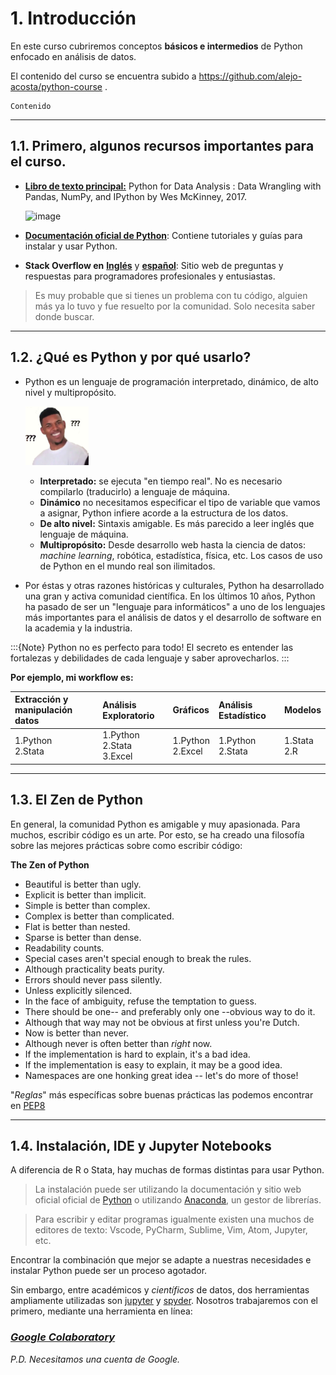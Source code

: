 # 1. Introducción

En este curso cubriremos conceptos **básicos e intermedios** de Python enfocado en análisis de datos.

El contenido del curso se encuentra subido a https://github.com/alejo-acosta/python-course .

```{admonition} Título
Contenido
```

---

## 1.1. Primero, algunos recursos importantes para el curso.
- [**Libro de texto principal:**](https://www.oreilly.com/library/view/python-for-data/9781491957653/) Python for Data Analysis : Data Wrangling with Pandas, NumPy, and IPython by Wes McKinney, 2017.

   ![image](https://learning.oreilly.com/library/cover/9781491957653/250w/)

- [**Documentación oficial de Python**](https://docs.python.org/3/): Contiene tutoriales y guías para instalar y usar Python.

- **Stack Overflow en** [**Inglés**](https://stackoverflow.com/questions/tagged/python) y [**español**](https://es.stackoverflow.com/questions/tagged/python): Sitio web de preguntas y respuestas para programadores profesionales y entusiastas.

> Es muy probable que si tienes un problema con tu código, alguien más ya lo tuvo y fue resuelto por la comunidad. Solo necesita saber donde buscar.

---
## 1.2. ¿Qué es Python y por qué usarlo?
- Python es un lenguaje de programación interpretado, dinámico, de alto nivel y multipropósito. 

     ![image](./images/confused.png)

   - **Interpretado:** se ejecuta "en tiempo real". No es necesario compilarlo (traducirlo) a lenguaje de máquina.
   - **Dinámico** no necesitamos especificar el tipo de variable que vamos a asignar, Python infiere acorde a la estructura de los datos.
   - **De alto nivel:** Sintaxis amigable. Es más parecido a leer inglés que lenguaje de máquina.
   - **Multipropósito:** Desde desarrollo web hasta la ciencia de datos: *machine learning*, robótica, estadística, física, etc. Los casos de uso de Python en el mundo real son ilimitados.
- Por éstas y otras razones históricas y culturales, Python ha desarrollado una gran y activa comunidad científica. En los últimos 10 años, Python ha pasado de ser un "lenguaje para informáticos" a uno de los lenguajes más importantes para el análisis de datos y el desarrollo de software en la academia y la industria.


:::{Note}
Python no es perfecto para todo! El secreto es entender las fortalezas y debilidades de cada lenguaje y saber aprovecharlos.
:::

**Por ejemplo, mi workflow es:**

| Extracción y manipulación datos | Análisis Exploratorio | Gráficos | Análisis Estadístico | Modelos |
|  :---- |  :---- |  :---- |  :---- |  :---- |
| 1.Python <br/> 2.Stata | 1.Python <br/> 2.Stata <br/> 3.Excel | 1.Python <br/> 2.Excel | 1.Python <br/> 2.Stata | 1.Stata <br/> 2.R |


---
## 1.3. El Zen de Python

En general, la comunidad Python es amigable y muy apasionada. Para muchos, escribir código es un arte. Por esto, se ha creado una filosofía sobre las mejores prácticas sobre como escribir código:

**The Zen of Python**
- Beautiful is better than ugly.
- Explicit is better than implicit.
- Simple is better than complex.
- Complex is better than complicated.
- Flat is better than nested.
- Sparse is better than dense.
- Readability counts.
- Special cases aren't special enough to break the rules.
- Although practicality beats purity.
- Errors should never pass silently.
- Unless explicitly silenced.
- In the face of ambiguity, refuse the temptation to guess.
- There should be one-- and preferably only one --obvious way to do it.
- Although that way may not be obvious at first unless you're Dutch.
- Now is better than never.
- Although never is often better than *right* now.
- If the implementation is hard to explain, it's a bad idea.
- If the implementation is easy to explain, it may be a good idea.
- Namespaces are one honking great idea -- let's do more of those!


"*Reglas*" más específicas sobre buenas prácticas las podemos encontrar en [PEP8](https://www.python.org/dev/peps/pep-0008/)

---
## 1.4. Instalación, IDE y Jupyter Notebooks
A diferencia de R o Stata, hay muchas de formas distintas para usar Python. 

> La instalación puede ser utilizando la documentación y sitio web oficial oficial de [Python](https://www.python.org/downloads/) o utilizando [Anaconda](https://www.anaconda.com/products/individual), un gestor de librerías.

> Para escribir y editar programas igualmente existen una muchos de editores de texto: Vscode, PyCharm, Sublime, Vim, Atom, Jupyter, etc.

Encontrar la combinación que mejor se adapte a nuestras necesidades e instalar Python puede ser un proceso agotador. 

Sin embargo, entre académicos y *científicos* de datos, dos herramientas ampliamente utilizadas son [jupyter](https://jupyter.org/) y [spyder](https://www.spyder-ide.org/). Nosotros trabajaremos con el primero, mediante una herramienta en línea: 

### [*Google Colaboratory*](https://colab.research.google.com/)

*P.D. Necesitamos una cuenta de Google.*

```{bibliography}
```